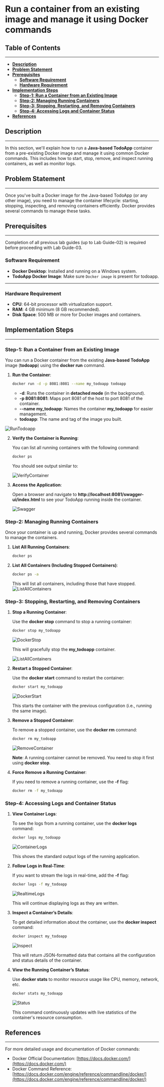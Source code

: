 # **Run a container from an existing image and manage it using Docker commands**

## **Table of Contents**

---

* [**Description**](#description)
* [**Problem Statement**](#problem-statement)
* [**Prerequisites**](#prerequisites)
  - [**Software Requirement**](#software-requirement)
  - [**Hardware Requirement**](#hardware-requirement)
* [**Implementation Steps**](#implementation-steps)
  - [**Step-1: Run a Container from an Existing Image**](#step-1-run-a-container-from-an-existing-image)  
   - [**Step-2: Managing Running Containers**](#step-2-managing-running-containers)  
   - [**Step-3: Stopping, Restarting, and Removing Containers**](#step-3-stopping-restarting-and-removing-containers)  
   - [**Step-4: Accessing Logs and Container Status**](#step-4-accessing-logs-and-container-status)  
* [**References**](#references)

## **Description**

---
In this section, we'll explain how to run a **Java-based TodoApp** container from a pre-existing Docker image and manage it using common Docker commands. This includes how to start, stop, remove, and inspect running containers, as well as monitor logs.


## **Problem Statement**
---

Once you've built a Docker image for the Java-based TodoApp (or any other image), you need to manage the container lifecycle: starting, stopping, inspecting, and removing containers efficiently. Docker provides several commands to manage these tasks.

## **Prerequisites**
---
Completion of all previous lab guides (up to Lab Guide-02) is required before proceeding with Lab Guide-03.
### **Software Requirement**

- **Docker Desktop**: Installed and running on a Windows system.
- **TodoApp Docker Image**: Make sure `Docker image` is present for todoapp.
---

### **Hardware Requirement**

- **CPU**: 64-bit processor with virtualization support.
- **RAM**: 4 GB minimum (8 GB recommended).
- **Disk Space**: 500 MB or more for Docker images and containers.

## **Implementation Steps**
---
### **Step-1: Run a Container from an Existing Image**

You can run a Docker container from the existing **Java-based TodoApp** image (**todoapp**) using the **docker run** command.

1. **Run the Container**:

   ```bash
   docker run -d -p 8081:8081 --name my_todoapp todoapp
   ```

   - **-d**: Runs the container in **detached mode** (in the background).
   - **-p 8081:8081**: Maps port 8081 of the host to port 8081 of the container.
   - **--name my_todoapp**: Names the container **my_todoapp** for easier management.
   - **todoapp**: The name and tag of the image you built.
  
  ![RunTodoapp](../Docker/Images/Run%20todoapp.png)


2. **Verify the Container is Running**:

   You can list all running containers with the following command:

   ```bash
   docker ps
   ```
   You should see output similar to:

   ![VerifyContainer](../Docker/Images/Verify%20Container.png)

3. **Access the Application**:

   Open a browser and navigate to **http://localhost:8081/swagger-ui/index.html** to see your TodoApp running inside the container.

   ![Swagger](../Docker/Images/Swagger.png)

### **Step-2: Managing Running Containers**

Once your container is up and running, Docker provides several commands to manage the containers.

1. **List All Running Containers**:

   ```bash
   docker ps
   ```

2. **List All Containers (Including Stopped Containers)**:

   ```bash
   docker ps -a
   ```

   This will list all containers, including those that have stopped.
   ![ListAllContainers](../Docker/Images/List%20all%20containers.png)

### **Step-3: Stopping, Restarting, and Removing Containers**

1. **Stop a Running Container**:

   Use the **docker stop** command to stop a running container:

   ```bash
   docker stop my_todoapp
   ```

   ![DockerStop](../Docker/Images/Docker%20stop.png)

   This will gracefully stop the **my_todoapp** container.

   ![ListAllContainers](../Docker/Images/List%20all%20containers.png)

2. **Restart a Stopped Container**:

   Use the **docker start** command to restart the container:

   ```bash
   docker start my_todoapp
   ```

   ![DockerStart](../Docker/Images/Docker%20start.png)

   This starts the container with the previous configuration (i.e., running the same image).

3. **Remove a Stopped Container**:

   To remove a stopped container, use the **docker rm** command:

   ```bash
   docker rm my_todoapp
   ```

   ![RemoveContainer](../Docker/Images/Remove%20container.png)

   **Note**: A running container cannot be removed. You need to stop it first using **docker stop**.

4. **Force Remove a Running Container**:

   If you need to remove a running container, use the **-f** flag:

   ```bash
   docker rm -f my_todoapp
   ```

### **Step-4: Accessing Logs and Container Status**

1. **View Container Logs**:

   To see the logs from a running container, use the **docker logs** command:

   ```bash
   docker logs my_todoapp
   ```

   ![ContainerLogs](../Docker/Images/Container%20Logs.png)

   This shows the standard output logs of the running application.

2. **Follow Logs in Real-Time**:

   If you want to stream the logs in real-time, add the **-f** flag:

   ```bash
   docker logs -f my_todoapp
   ```

   ![RealtimeLogs](../Docker/Images/Realtime%20Logs.png)

   This will continue displaying logs as they are written.

3. **Inspect a Container’s Details**:

   To get detailed information about the container, use the **docker inspect** command:

   ```bash
   docker inspect my_todoapp
   ```

   ![Inspect](../Docker/Images/Inspect.png)

   This will return JSON-formatted data that contains all the configuration and status details of the container.

4. **View the Running Container’s Status**:

   Use **docker stats** to monitor resource usage like CPU, memory, network, etc.

   ```bash
   docker stats my_todoapp
   ```

   ![Status](../Docker/Images/Status.png)

   This command continuously updates with live statistics of the container's resource consumption.


## **References**
---

For more detailed usage and documentation of Docker commands:

- Docker Official Documentation: [https://docs.docker.com/](https://docs.docker.com/)
- Docker Command Reference: [https://docs.docker.com/engine/reference/commandline/docker/](https://docs.docker.com/engine/reference/commandline/docker/)
